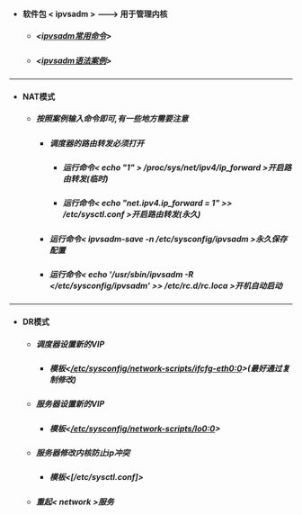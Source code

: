 - ####  软件包 < ipvsadm > ---> 用于管理内核
  - ##### <[ipvsadm常用命令](https://github.com/guiaiy/linux/blob/master/LVS/%E9%80%89%E9%A1%B9.png)>
  - ##### <[ipvsadm语法案例](https://github.com/guiaiy/linux/blob/master/LVS/%E6%A1%88%E4%BE%8B.png)>
---
- #### NAT模式
  - ##### 按照案例输入命令即可,有一些地方需要注意
    - ##### 调度器的路由转发必须打开
        - ##### 运行命令< echo "1" > /proc/sys/net/ipv4/ip_forward >开启路由转发(临时)
        - ##### 运行命令< echo "net.ipv4.ip_forward = 1" >> /etc/sysctl.conf >开启路由转发(永久)
    - ##### 运行命令< ipvsadm-save -n /etc/sysconfig/ipvsadm >永久保存配置
    - ##### 运行命令< echo '/usr/sbin/ipvsadm -R </etc/sysconfig/ipvsadm' >> /etc/rc.d/rc.loca >开机自动启动  
---
- #### DR模式
  - ##### 调度器设置新的VIP
    - ##### 模板<[/etc/sysconfig/network-scripts/ifcfg-eth0:0]()>(最好通过复制修改)
  - ##### 服务器设置新的VIP
    - ##### 模板<[/etc/sysconfig/network-scripts/lo0:0]()>
  - ##### 服务器修改内核防止ip冲突
    - ##### 模板<[/etc/sysctl.conf]>
  - ##### 重起< network >服务  
